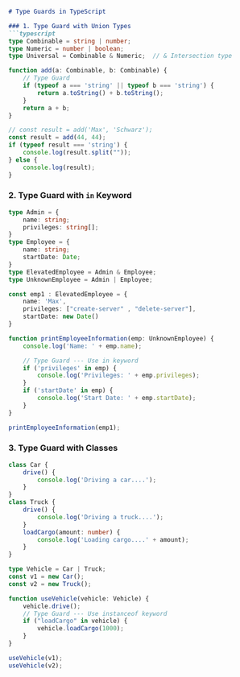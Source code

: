 ```markdown
# Type Guards in TypeScript

### 1. Type Guard with Union Types
```typescript
type Combinable = string | number;
type Numeric = number | boolean;
type Universal = Combinable & Numeric;  // & Intersection type

function add(a: Combinable, b: Combinable) {
    // Type Guard
    if (typeof a === 'string' || typeof b === 'string') {
        return a.toString() + b.toString();
    }
    return a + b;
}

// const result = add('Max', 'Schwarz');
const result = add(44, 44);
if (typeof result === 'string') {
    console.log(result.split(""));
} else {
    console.log(result);
}
```

### 2. Type Guard with `in` Keyword
```typescript
type Admin = {
    name: string;
    privileges: string[];
}
type Employee = {
    name: string;
    startDate: Date;
}
type ElevatedEmployee = Admin & Employee;
type UnknownEmployee = Admin | Employee;

const emp1 : ElevatedEmployee = {
    name: 'Max',
    privileges: ["create-server" , "delete-server"],
    startDate: new Date()
}

function printEmployeeInformation(emp: UnknownEmployee) {
    console.log('Name: ' + emp.name);

    // Type Guard --- Use in keyword
    if ('privileges' in emp) {
        console.log('Privileges: ' + emp.privileges);
    }
    if ('startDate' in emp) {
        console.log('Start Date: ' + emp.startDate);
    }
}

printEmployeeInformation(emp1);
```

### 3. Type Guard with Classes
```typescript
class Car {
    drive() {
        console.log('Driving a car....');
    }
}
class Truck {
    drive() {
        console.log('Driving a truck....');
    }
    loadCargo(amount: number) {
        console.log('Loading cargo....' + amount);
    }
}

type Vehicle = Car | Truck;
const v1 = new Car();
const v2 = new Truck();

function useVehicle(vehicle: Vehicle) {
    vehicle.drive();
    // Type Guard --- Use instanceof keyword
    if ("loadCargo" in vehicle) {
        vehicle.loadCargo(1000);
    }
}

useVehicle(v1);
useVehicle(v2);
```